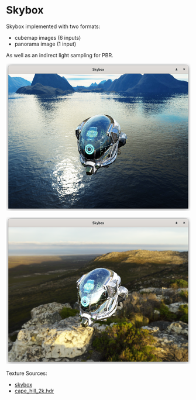 # Skybox

Skybox implemented with two formats:
* cubemap images (6 inputs)
* panorama image (1 input)

As well as an indirect light sampling for PBR.

![screenshot1](misc/screenshot1.png)

![screenshot2](misc/screenshot2.png)

Texture Sources:
* [skybox](https://learnopengl.com/Advanced-OpenGL/Cubemaps)
* [cape_hill_2k.hdr](https://polyhaven.com/a/cape_hill)
